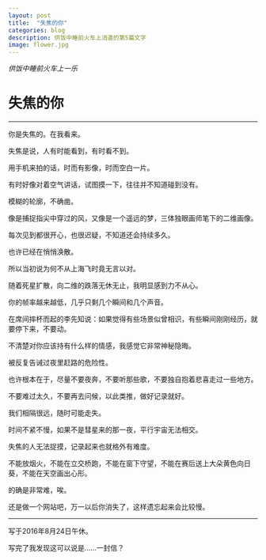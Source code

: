```yaml
---
layout: post
title:  "失焦的你"
categories: blog
description: 供饭中睡前火车上消遣的第5篇文字
image: flower.jpg
---
```


 
 *供饭中睡前火车上一乐*
 
 # 失焦的你

--- 


你是失焦的。在我看来。

失焦是说，人有时能看到，有时看不到。

用手机来拍的话，时而有影像，时而空白一片。

有时好像对着空气讲话，试图摸一下，往往并不知道碰到没有。

模糊的轮廓，不确凿。

像是捕捉指尖中穿过的风，又像是一个遥远的梦，三体独眼画师笔下的二维画像。

每次见到都很开心，也很迟疑，不知道还会持续多久。

也许已经在悄悄涣散。

所以当初说为何不从上海飞时竟无言以对。

随着死星扩散，向二维的跌落无休无止，我明显感到力不从心。

你的帧率越来越低，几乎只剩几个瞬间和几个声音。

在席间摔杯而起的李先知说：如果觉得有些场景似曾相识，有些瞬间刚刚经历，就要停下来，不要动。

不清楚对你应该持有什么样的情感，我感觉它非常神秘隐晦。

被反复告诫过夜里赶路的危险性。

也许根本在于，尽量不要夜奔，不要听那些歌，不要独自抱着悲喜走过一些地方。

不要难过太久，不要再去问候，以此类推，做好记录就好。

我们相隔很远，随时可能走失。

时间不紧不慢，如果不是彗星来的那一夜，平行宇宙无法相交。

失焦的人无法捉摸，记录起来也就格外有难度。

不能放烟火，不能在立交桥跑，不能在窗下守望，不能在赛后送上大朵黄色向日葵，不能在天空画出心形。

的确是非常难，唉。

还是做一个网站吧，万一以后你消失了，这样遗忘起来会比较慢。


---
写于2016年8月24日午休。

写完了我发现这可以说是……一封信？
